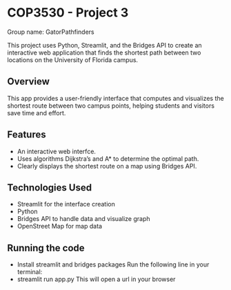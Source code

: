 <H1> COP3530 - Project 3 </h1>

Group name: GatorPathfinders

This project uses Python, Streamlit, and the Bridges API to create an interactive web application that finds the shortest path between two locations on the University of Florida campus.

## Overview
This app provides a user-friendly interface that computes and visualizes the shortest route between two campus points, helping students and visitors save time and effort.

## Features
- An interactive web interfce.
- Uses algorithms Dijkstra’s and A* to determine the optimal path.
- Clearly displays the shortest route on a map using Bridges API.

## Technologies Used
- Streamlit for the interface creation
- Python
- Bridges API to handle data and visualize graph
- OpenStreet Map for map data

## Running the code
- Install streamlit and bridges packages
Run the following line in your terminal:
- streamlit run app.py
This will open a url in your browser
